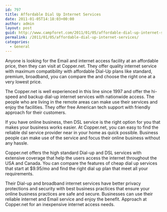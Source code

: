 ```yaml
---
id: 797
title: Affordable Dial Up Internet Services
date: 2011-01-05T14:18:03+00:00
author: admin
layout: post
guid: http://www.campforet.com/2011/01/05/affordable-dial-up-internet-services/
permalink: /2011/01/05/affordable-dial-up-internet-services/
categories:
  - General
---
```

Anyone is looking for the Email and internet access facility at an affordable price, then they can visit at Copper.net. They offer quality internet service with maximum compatibility with affordable Dial-Up plans like standard, premium, broadband, you can compare the and choose the right one at a very lowest price.

The Copper.net is well experienced in this line since 1997 and offer the hi-speed and backup dial-up internet services with nationwide access. The people who are living in the remote areas can make use their services and enjoy the facilities. They offer free American tech support with friendly approach for their customers.

If you have online business, then DSL service is the right option for you that makes your business works easier. At Copper.net, you can easy to find the reliable dsl service provider near in your home as quick possible. Business people can make use of the service and focus their online business without any hassle.

Copper.net offers the high standard Dial-up and DSL services with extensive coverage that help the users access the internet throughout the USA and Canada. You can compare the features of cheap dial up services that start at $9.95/mo and find the right dial up plan that meet all your requirements. 

Their Dial-up and broadband internet services have better privacy protections and security with best business practices that ensure your online business practices are safe and secure. Businesses can use their reliable internet and Email service and enjoy the benefit. Approach at Copper.net for an inexpensive internet access needs.